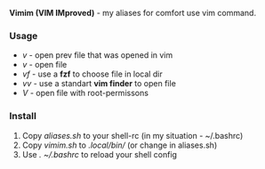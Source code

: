 **Vimim (VIM IMproved)** - my aliases for comfort use vim command.

### Usage

- *v* - open prev file that was opened in vim
- *v <path>* - open file 
- *vf* - use a **fzf** to choose file in local dir
- *vv* - use a standart **vim finder** to open file
- *V* - open file with root-permissons

### Install

1. Copy *aliases.sh* to your shell-rc (in my situation - ~/.bashrc)
2. Copy *vimim.sh* to *.local/bin/* (or change in aliases.sh)
3. Use *. ~/.bashrc* to reload your shell config

